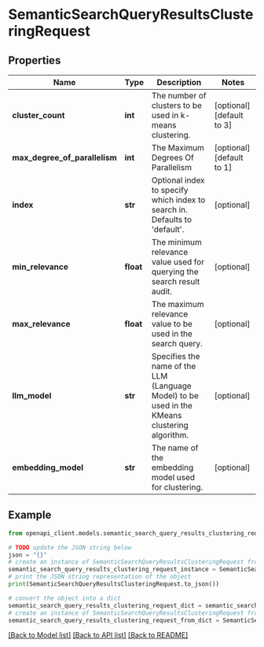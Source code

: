 # SemanticSearchQueryResultsClusteringRequest


## Properties

Name | Type | Description | Notes
------------ | ------------- | ------------- | -------------
**cluster_count** | **int** | The number of clusters to be used in k-means clustering. | [optional] [default to 3]
**max_degree_of_parallelism** | **int** | The Maximum Degrees Of Parallelism | [optional] [default to 1]
**index** | **str** | Optional index to specify which index to search in. Defaults to &#39;default&#39;. | [optional] 
**min_relevance** | **float** | The minimum relevance value used for querying the search result audit. | [optional] 
**max_relevance** | **float** | The maximum relevance value to be used in the search query. | [optional] 
**llm_model** | **str** | Specifies the name of the LLM (Language Model) to be used in the KMeans clustering algorithm. | [optional] 
**embedding_model** | **str** | The name of the embedding model used for clustering. | [optional] 

## Example

```python
from openapi_client.models.semantic_search_query_results_clustering_request import SemanticSearchQueryResultsClusteringRequest

# TODO update the JSON string below
json = "{}"
# create an instance of SemanticSearchQueryResultsClusteringRequest from a JSON string
semantic_search_query_results_clustering_request_instance = SemanticSearchQueryResultsClusteringRequest.from_json(json)
# print the JSON string representation of the object
print(SemanticSearchQueryResultsClusteringRequest.to_json())

# convert the object into a dict
semantic_search_query_results_clustering_request_dict = semantic_search_query_results_clustering_request_instance.to_dict()
# create an instance of SemanticSearchQueryResultsClusteringRequest from a dict
semantic_search_query_results_clustering_request_from_dict = SemanticSearchQueryResultsClusteringRequest.from_dict(semantic_search_query_results_clustering_request_dict)
```
[[Back to Model list]](../README.md#documentation-for-models) [[Back to API list]](../README.md#documentation-for-api-endpoints) [[Back to README]](../README.md)


